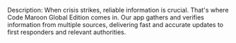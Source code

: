 Description:
When crisis strikes, reliable information is crucial. That's where Code Maroon Global Edition comes in. Our app gathers and verifies information from multiple sources, delivering fast and accurate updates to first responders and relevant authorities.
